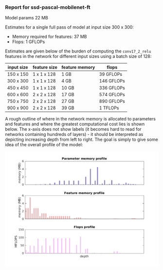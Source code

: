 ### Report for ssd-pascal-mobilenet-ft
Model params 22 MB 

Estimates for a single full pass of model at input size 300 x 300: 

* Memory required for features: 37 MB 
* Flops: 1 GFLOPs 

Estimates are given below of the burden of computing the `conv17_2_relu` features in the network for different input sizes using a batch size of 128: 

| input size | feature size | feature memory | flops | 
|------------|--------------|----------------|-------| 
| 150 x 150 | 1 x 1 x 128 | 1 GB | 39 GFLOPs |
| 300 x 300 | 1 x 1 x 128 | 4 GB | 146 GFLOPs |
| 450 x 450 | 1 x 1 x 128 | 10 GB | 336 GFLOPs |
| 600 x 600 | 2 x 2 x 128 | 17 GB | 574 GFLOPs |
| 750 x 750 | 2 x 2 x 128 | 27 GB | 890 GFLOPs |
| 900 x 900 | 2 x 2 x 128 | 39 GB | 1 TFLOPs |

A rough outline of where in the network memory is allocated to parameters and features and where the greatest computational cost lies is shown below.  The x-axis does not show labels (it becomes hard to read for networks containing hundreds of layers) - it should be interpreted as depicting increasing depth from left to right.  The goal is simply to give some idea of the overall profile of the model: 

![ssd-pascal-mobilenet-ft profile](figs/ssd-pascal-mobilenet-ft.png)
